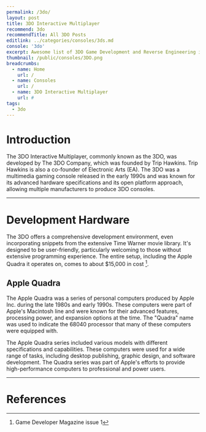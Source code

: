 ```yaml
---
permalink: /3do/
layout: post
title: 3DO Interactive Multiplayer
recommend: 3do
recommendTitle: All 3DO Posts
editlink: ../categories/consoles/3ds.md
console: '3do'
excerpt: Awesome list of 3DO Game Development and Reverse Engineering information
thumbnail: /public/consoles/3DO.png
breadcrumbs:
  - name: Home
    url: /
  - name: Consoles
    url: /
  - name: 3DO Interactive Multiplayer
    url: #
tags:
  - 3do
---
```


# Introduction
The 3DO Interactive Multiplayer, commonly known as the 3DO, was developed by The 3DO Company, which was founded by Trip Hawkins. Trip Hawkins is also a co-founder of Electronic Arts (EA). The 3DO was a multimedia gaming console released in the early 1990s and was known for its advanced hardware specifications and its open platform approach, allowing multiple manufacturers to produce 3DO consoles.

---
# Development Hardware
The 3DO offers a comprehensive development environment, even incorporating snippets from the extensive Time Warner movie library. It's designed to be user-friendly, particularly welcoming to those without extensive programming experience. The entire setup, including the Apple Quadra it operates on, comes to about $15,000 in cost [^1].

## Apple Quadra
The Apple Quadra was a series of personal computers produced by Apple Inc. during the late 1980s and early 1990s. These computers were part of Apple's Macintosh line and were known for their advanced features, processing power, and expansion options at the time. The "Quadra" name was used to indicate the 68040 processor that many of these computers were equipped with.

The Apple Quadra series included various models with different specifications and capabilities. These computers were used for a wide range of tasks, including desktop publishing, graphic design, and software development. The Quadra series was part of Apple's efforts to provide high-performance computers to professional and power users.

---
# References
[^1]: Game Developer Magazine issue 1

